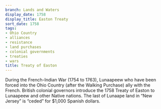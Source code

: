 ```yaml
---
branch: Lands and Waters
display_date: 1758
display_title: Easton Treaty
sort_date: 1758
tags:
- Ohio Country
- alliances
- resistance
- land purchases
- colonial governments
- treaties
- wars
title: Treaty of Easton
---
```


During the French-Indian War (1754 to 1763), Lunaapeew who have been forced into the Ohio Country (after the Walking Purchase) ally with the French. British colonial governors introduce the 1758 Treaty of Easton to Lunaapeew and other Native nations. The last of Lunaape land in “New Jersey” is “ceded” for $1,000 Spanish dollars.